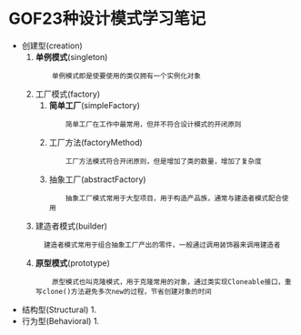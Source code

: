 # GOF23种设计模式学习笔记
* 创建型(creation)
    1. **单例模式**(singleton)
        ```
            单例模式即是使要使用的类仅拥有一个实例化对象
        ```
    2. 工厂模式(factory)
         1. **简单工厂**(simpleFactory)
            ```
                简单工厂在工作中最常用，但并不符合设计模式的开闭原则
            ```
         2. 工厂方法(factoryMethod)
            ```
                工厂方法模式符合开闭原则，但是增加了类的数量，增加了复杂度
            ```
         3. 抽象工厂(abstractFactory)
            ```
                抽象工厂模式常用于大型项目，用于构造产品族，通常与建造者模式配合使用
            ```
    3. 建造者模式(builder)
          ```
            建造者模式常用于组合抽象工厂产出的零件，一般通过调用装饰器来调用建造者
          ```
    4. **原型模式**(prototype)
        ```
            原型模式也叫克隆模式，用于克隆常用的对象，通过类实现Cloneable接口，重写clone()方法避免多次new的过程，节省创建对象的时间
        ```
* 结构型(Structural)
    1. 
* 行为型(Behavioral)
    1. 